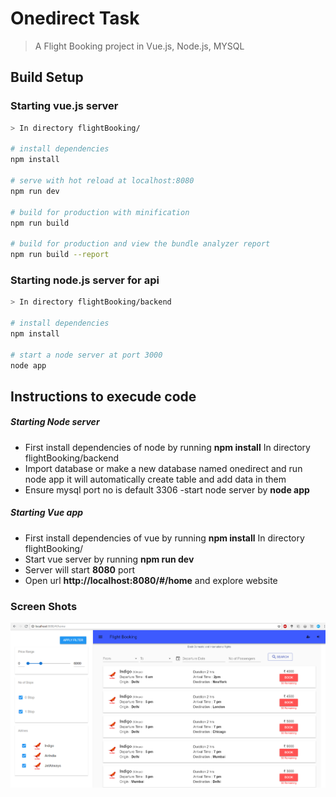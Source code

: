 # Onedirect Task

> A Flight Booking project in Vue.js, Node.js, MYSQL

## Build Setup

### Starting vue.js server
``` sh
> In directory flightBooking/   

# install dependencies
npm install

# serve with hot reload at localhost:8080
npm run dev

# build for production with minification
npm run build

# build for production and view the bundle analyzer report
npm run build --report
```

### Starting node.js server for api
``` bash
> In directory flightBooking/backend

# install dependencies
npm install

# start a node server at port 3000
node app

```

## Instructions to execude code

##### Starting Node server
- First install dependencies of node by running **npm install** In directory flightBooking/backend
- Import database or make a new database named onedirect and run node app it will automatically create table and add data in them
- Ensure mysql port no is default 3306
-start node server by **node app**

##### Starting Vue app
  - First install dependencies of vue by running **npm install** In directory flightBooking/
  - Start vue server by running **npm run dev**
  - Server will start **8080** port
 - Open url **http://localhost:8080/#/home** and explore website 
 ### Screen Shots
 
 ![Test Image 4](https://github.com/priyank14/flightBooking/blob/master/static/homepage.png)
